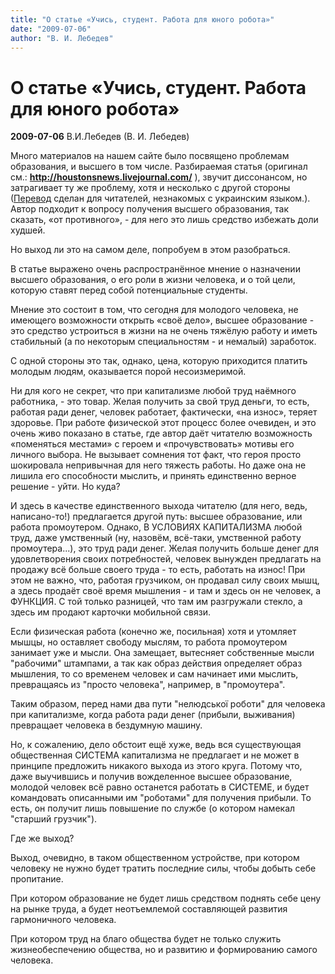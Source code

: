 ```yaml
---
title: "О статье «Учись, студент. Работа для юного робота»"
date: "2009-07-06"
author: "В. И. Лебедев"
---
```


# О статье «Учись, студент. Работа для юного робота»

**2009-07-06** В.И.Лебедев (В. И. Лебедев)

Много материалов на нашем сайте было посвящено проблемам образования, и высшего в том числе. Разбираемая статья (оригинал см.: **http://houstonsnews.livejournal.com/** ), звучит диссонансом, но затрагивает ту же проблему, хотя и несколько с другой стороны ([Перевод](/1219.md) сделан для читателей, незнакомых с украинским языком.). Автор подходит к вопросу получения высшего образования, так сказать, «от противного», - для него это лишь средство избежать доли худшей.

Но выход ли это на самом деле, попробуем в этом разобраться.

В статье выражено очень распространённое мнение о назначении высшего образования, о его роли в жизни человека, и о той цели, которую ставят перед собой потенциальные студенты.

Мнение это состоит в том, что сегодня для молодого человека, не имеющего возможности открыть «своё дело», высшее образование - это средство устроиться в жизни на не очень тяжёлую работу и иметь стабильный (а по некоторым специальностям - и немалый) заработок.

С одной стороны это так, однако, цена, которую приходится платить молодым людям, оказывается порой несоизмеримой.

Ни для кого не секрет, что при капитализме любой труд наёмного работника, - это товар. Желая получить за свой труд деньги, то есть, работая ради денег, человек работает, фактически, «на износ», теряет здоровье. При работе физической этот процесс более очевиден, и это очень живо показано в статье, где автор даёт читателю возможность «поменяться местами» с героем и «прочувствовать» мотивы его личного выбора. Не вызывает сомнения тот факт, что героя просто шокировала непривычная для него тяжесть работы. Но даже она не лишила его способности мыслить, и принять единственно верное решение - уйти. Но куда?

И здесь в качестве единственного выхода читателю (для него, ведь, написано-то!) предлагается другой путь: высшее образование, или работа промоутером. Однако, В УСЛОВИЯХ КАПИТАЛИЗМА любой труд, даже умственный (ну, назовём, всё-таки, умственной работу промоутера...), это труд ради денег. Желая получить больше денег для удовлетворения своих потребностей, человек вынужден предлагать на продажу всё больше своего труда - то есть, работать на износ! При этом не важно, что, работая грузчиком, он продавал силу своих мышц, а здесь продаёт своё время мышления - и там и здесь он не человек, а ФУНКЦИЯ. С той только разницей, что там им разгружали стекло, а здесь им продают карточки мобильной связи.

Если физическая работа (конечно же, посильная) хотя и утомляет мышцы, но оставляет свободу мыслям, то работа промоутером занимает уже и мысли. Она замещает, вытесняет собственные мысли "рабочими" штампами, а так как образ действия определяет образ мышления, то со временем человек и сам начинает ими мыслить, превращаясь из "просто человека", например, в "промоутера".

Таким образом, перед нами два пути "нелюдської роботи" для человека при капитализме, когда работа ради денег (прибыли, выживания) превращает человека в бездумную машину.

Но, к сожалению, дело обстоит ещё хуже, ведь вся существующая общественная СИСТЕМА капитализма не предлагает и не может в принципе предложить никакого выхода из этого круга. Потому что, даже выучившись и получив вожделенное высшее образование, молодой человек всё равно останется работать в СИСТЕМЕ, и будет командовать описанными им "роботами" для получения прибыли. То есть, он получит лишь повышение по службе (о котором намекал "старший грузчик").

Где же выход?

Выход, очевидно, в таком общественном устройстве, при котором человеку не нужно будет тратить последние силы, чтобы добыть себе пропитание.

При котором образование не будет лишь средством поднять себе цену на рынке труда, а будет неотъемлемой составляющей развития гармоничного человека.

При котором труд на благо общества будет не только служить жизнеобеспечению общества, но и развитию и формированию самого человека.